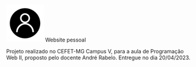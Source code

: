 <img src="https://github.com/Thasxzoo/Personal-website/blob/main/img/favicon.png?raw=true" width=100px height=100px> Website pessoal

Projeto realizado no CEFET-MG Campus V, para a aula de Programação Web II, proposto pelo docente André Rabelo.
Entregue no dia 20/04/2023.
